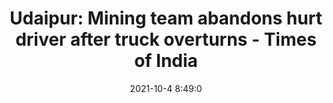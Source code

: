 ---
"title": "Udaipur: Mining team abandons hurt driver after truck overturns - Times of India"
"date": "2021-10-4 8:49:0"
"feed_name": "GOOGLENEWSMINING"
"feed_website": "https://news.google.com/search?q=mining%2Bincident&hl=en-US&gl=US&ceid=US:en"
"feed_rss": "https://news.google.com/rss/search?q=mining%2Bincident&hl=en-US&gl=US&ceid=US:en"
"link": "https://timesofindia.indiatimes.com/city/udaipur/udaipur-mining-team-abandons-hurt-driver-after-truck-overturns/articleshow/86750923.cms"
"source": "{'href': 'https://timesofindia.indiatimes.com', 'title': 'Times of India'}"
"file": "_posts/2021-1-1-ad2d120ad99d34030e8e97eca91a1c4e9e4deb31.md"
"accident": "1"
"drilling": "0"
"dead": "1"
"injured": "0"
"arrested": "0"
"place": "udaipur"
"where": "road site"
"causes": "overturn"
"place_uri": "http://en.wikipedia.org/wiki/Udaipur"
---